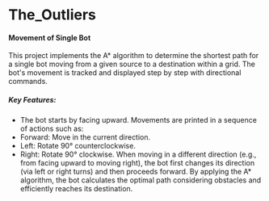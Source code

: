 # The_Outliers

#### Movement of Single Bot

This project implements the A* algorithm to determine the shortest path for a single bot moving from a given source to a destination within a grid. The bot's movement is tracked and displayed step by step with directional commands.

##### Key Features:
- The bot starts by facing upward.
Movements are printed in a sequence of actions such as:
- Forward: Move in the current direction.
- Left: Rotate 90° counterclockwise.
- Right: Rotate 90° clockwise.
When moving in a different direction (e.g., from facing upward to moving right), the bot first changes its direction (via left or right turns) and then proceeds forward.
By applying the A* algorithm, the bot calculates the optimal path considering obstacles and efficiently reaches its destination.
